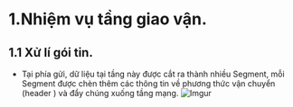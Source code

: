 # 1.Nhiệm vụ tầng giao vận.
## 1.1 Xử lí gói tin.
* Tại phía gửi, dữ liệu tại tầng này được cắt ra thành nhiều Segment, mỗi Segment được chèn thêm các thông tin về phương thức vận chuyển (header ) và đẩy chúng xuống tầng mạng.
         ![Imgur](https://i.imgur.com/Ov87cwi.png)
